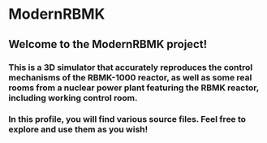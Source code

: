 # ModernRBMK
## Welcome to the ModernRBMK project! 
### This is a 3D simulator that accurately reproduces the control mechanisms of the RBMK-1000 reactor, as well as some real rooms from a nuclear power plant featuring the RBMK reactor, including working control room.
### In this profile, you will find various source files. Feel free to explore and use them as you wish!
